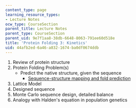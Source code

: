 ```yaml
---
content_type: page
learning_resource_types:
- Lecture Notes
ocw_type: CourseSection
parent_title: Lecture Notes
parent_type: CourseSection
parent_uid: 9e7f1aa8-38db-6648-8063-791ee60d518e
title: 'Protein Folding 3: Kinetics'
uid: 44afb2ed-6a46-a832-1674-ba0df0674ddb
---
```


1.  Review of protein structure
2.  Protein Folding Problem(s)
    *   Predict the native structure, given the sequence
        *   [Sequence-structure mapping and fold prediction](http://www.mit.edu/~kardar/teaching/IITS/lectures/lec4/FoldPrediction.jpg)
3.  Lattice Model
4.  Designed sequence
5.  Monte Carlo sequence design, detailed balance
6.  Analogy with Halden's equation in population genetics